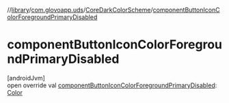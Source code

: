 //[library](../../../index.md)/[com.glovoapp.uds](../index.md)/[CoreDarkColorScheme](index.md)/[componentButtonIconColorForegroundPrimaryDisabled](component-button-icon-color-foreground-primary-disabled.md)

# componentButtonIconColorForegroundPrimaryDisabled

[androidJvm]\
open override val [componentButtonIconColorForegroundPrimaryDisabled](component-button-icon-color-foreground-primary-disabled.md): [Color](https://developer.android.com/reference/kotlin/androidx/compose/ui/graphics/Color.html)
